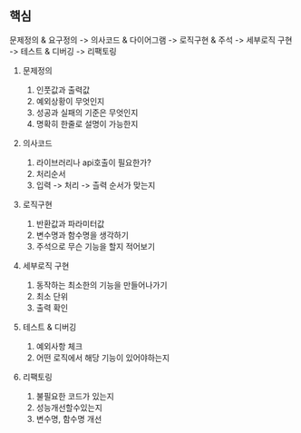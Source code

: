## 핵심
문제정의 & 요구정의 -> 의사코드 & 다이어그램 -> 로직구현  & 주석 -> 세부로직 구현 -> 테스트 & 디버깅 ->  리팩토링

1. 문제정의 
	1. 인풋값과 출력값
	2. 예외상황이  무엇인지
	3. 성공과 실패의 기준은 무엇인지
	4. 명확히 한줄로 설명이 가능한지

2. 의사코드
	1. 라이브러리나 api호출이 필요한가?
	2. 처리순서
	3. 입력 -> 처리 -> 츨력 순서가 맞는지

3. 로직구현
	1. 반환값과 파라미터값 
	2. 변수명과 함수명을 생각하기
	3. 주석으로 무슨 기능을 할지 적어보기

4. 세부로직 구현
	1. 동작하는 최소한의 기능을 만들어나가기
	2. 최소 단위
	3. 출력 확인
	

5. 테스트 & 디버깅
	1. 예외사항 체크
	2. 어떤 로직에서 해당 기능이 있어야하는지

6. 리팩토링
	1. 불필요한 코드가 있는지
	2. 성능개선할수있는지
	3. 변수명, 함수명 개선